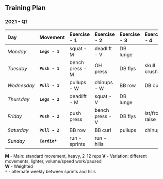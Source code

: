 ## Training Plan


### 2021 - Q1

| Day         | Movement       | Exercise - 1    | Exercise - 2    | Exercise - 3    | Exercise - 4    |
| :---------- | :------------- | :-------------- | :-------------- | :-------------- | :-------------- |
| *Monday*    | **`Legs - 1`** | squat - M       | deadlift - V    | DB lunge        |                 |
| *Tuesday*   | **`Push - 1`** | bench press - M | OH press        | DB flys         | skull crushers  |
| *Wednesday* | **`Pull - 1`** | pullups - W     | chinups - W     | BB row          | DB curl         |
| *Thursday*  | **`Legs - 2`** | deadlift - M    | squat - V       | DB lunge        |                 |
| *Friday*    | **`Push - 2`** | push press      | bench press - V | DB flys         | lat/front raise |
| *Saturday*  | **`Pull - 2`** | BB row          | BB curl         | pullups         | chinups         |
| *Sunday*    | **`Cardio*`**  | run - sprints   | run - hills     |                 |                 |


**M** - Main: standard movement, heavy, 2-12 reps
**V** - Variation: different movements, lighter, volume/speed work/paused  
**W** - Weighted  
`*` - alternate weekly between sprints and hills
